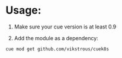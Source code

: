 # Usage:

1. Make sure your cue version is at least 0.9

2. Add the module as a dependency:

```
cue mod get github.com/vikstrous/cuek8s
```
